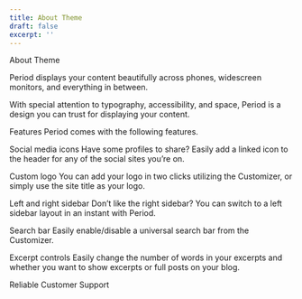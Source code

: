 ```yaml
---
title: About Theme
draft: false
excerpt: ''
---
```


About Theme


Period displays your content beautifully across phones, widescreen monitors, and everything in between.

With special attention to typography, accessibility, and space, Period is a design you can trust for displaying your content.

Features
Period comes with the following features.

Social media icons
Have some profiles to share? Easily add a linked icon to the header for any of the social sites you’re on.

Custom logo
You can add your logo in two clicks utilizing the Customizer, or simply use the site title as your logo.

Left and right sidebar
Don’t like the right sidebar? You can switch to a left sidebar layout in an instant with Period.

Search bar
Easily enable/disable a universal search bar from the Customizer.

Excerpt controls
Easily change the number of words in your excerpts and whether you want to show excerpts or full posts on your blog.

Reliable Customer Support
